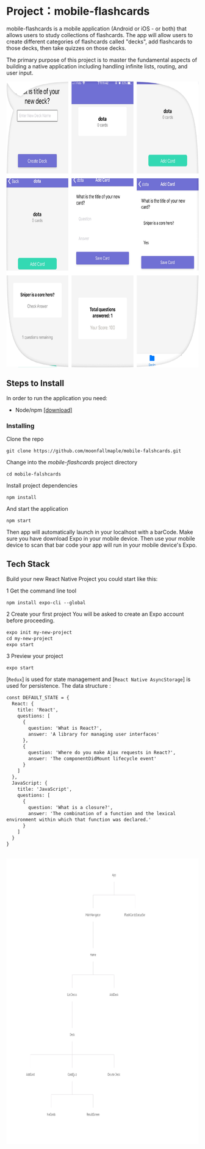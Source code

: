 # Project：mobile-flashcards

mobile-flashcards is a mobile application (Android or iOS - or both) that allows users to study collections of flashcards. The app will allow users to create different categories of flashcards called "decks", add flashcards to those decks, then take quizzes on those decks.

The primary purpose of this project is to master the fundamental aspects of building a native application including handling infinite lists, routing, and user input. 


<div  align="center">
<img src="./01.JPG" width = "900" height = "750" alt="图片名称" align=center /></b>
</div>



## Steps to Install
In order to run the application you need:
- Node/npm [[download]](https://nodejs.org/en/)

### Installing

Clone the repo

```
git clone https://github.com/moonfallmaple/mobile-falshcards.git
```

Change into the *mobile-flashcards* project directory

```
cd mobile-falshcards
```

Install project dependencies

```
npm install
```

And start the application

```
npm start
```

Then app will automatically launch in your localhost with a barCode.
Make sure you have download Expo in your mobile device. Then
use your mobile device to scan that bar code
your app will run in your mobile device's Expo.


## Tech Stack
Build your new React Native Project you could start like this:

1 Get the command line tool
```
npm install expo-cli --global
```
2 Create your first project
You will be asked to create an Expo account before proceeding.

```
expo init my-new-project
cd my-new-project
expo start
```
3 Preview your project

```
expo start
```

[`Redux`] is used for state management and [`React Native AsyncStorage`] is used for persistence. 
The data structure :

```
const DEFAULT_STATE = {
  React: {
    title: 'React',
    questions: [
      {
        question: 'What is React?',
        answer: 'A library for managing user interfaces'
      },
      {
        question: 'Where do you make Ajax requests in React?',
        answer: 'The componentDidMount lifecycle event'
      }
    ]
  },
  JavaScript: {
    title: 'JavaScript',
    questions: [
      {
        question: 'What is a closure?',
        answer: 'The combination of a function and the lexical environment within which that function was declared.'
      }
    ]
  }
}


```

<div  align="center">
<img src="./components.png" width = "900" height = "750" alt="图片名称" align=center /></b>
</div>